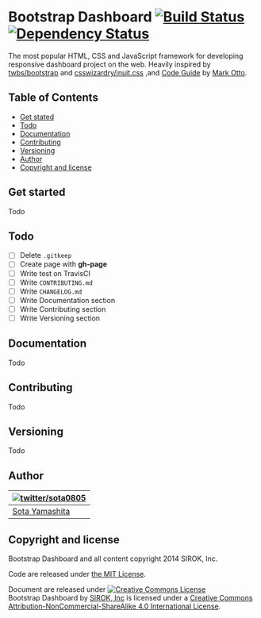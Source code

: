 Bootstrap Dashboard [![Build Status](https://travis-ci.org/SIROK/bootstrap-dashboard.svg)](https://travis-ci.org/SIROK/bootstrap-dashboard)[![Dependency Status](https://gemnasium.com/SIROK/bootstrap-dashboard.svg)](https://gemnasium.com/SIROK/bootstrap-dashboard)
===================

The most popular HTML, CSS and JavaScript framework for developing responsive dashboard project on the web. Heavily inspired by [twbs/bootstrap](https://github.com/twbs/bootstrap) and [csswizardry/inuit.css](https://github.com/csswizardry/inuit.css/) ,and [Code Guide](https://github.com/mdo/code-guide) by [Mark Otto](https://github.com/mdo).

## Table of Contents

- [Get stated](#get-started)
- [Todo](#todo)
- [Documentation](#documentation)
- [Contributing](#contributing)
- [Versioning](#versioning)
- [Author](#author)
- [Copyright and license](#copyright-and-license)

## Get started

Todo

## Todo

- [ ] Delete `.gitkeep`
- [ ] Create page with **gh-page**
- [ ] Write test on TravisCI
- [ ] Write `CONTRIBUTING.md`
- [ ] Write `CHANGELOG.md`
- [ ] Write Documentation section
- [ ] Write Contributing section
- [ ] Write Versioning section

## Documentation

Todo

## Contributing

Todo

## Versioning

Todo

## Author

| [![twitter/sota0805](http://2.gravatar.com/avatar/1819ffcc36875ddbf8df81532d832a2b?s=70)](http://twitter.com/sota0805 "Follow @sota0805 on Twitter") |
|---|
| [Sota Yamashita](http://sota0805.github.io/) |

## Copyright and license

Bootstrap Dashboard and all content copyright 2014 SIROK, Inc.

Code are released under [the MIT License](License).

Document are released under <a rel="license" href="http://creativecommons.org/licenses/by-nc-sa/4.0/"><img alt="Creative Commons License" style="border-width:0" src="https://i.creativecommons.org/l/by-nc-sa/4.0/88x31.png" /></a><br /><span xmlns:dct="http://purl.org/dc/terms/" property="dct:title">Bootstrap Dashboard</span> by <a xmlns:cc="http://creativecommons.org/ns#" href="https://github.com/SIROK/bootstrap-dashboard" property="cc:attributionName" rel="cc:attributionURL">SIROK, Inc</a> is licensed under a <a rel="license" href="http://creativecommons.org/licenses/by-nc-sa/4.0/">Creative Commons Attribution-NonCommercial-ShareAlike 4.0 International License</a>.
